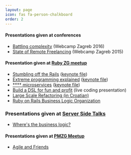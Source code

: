 ```yaml
---
layout: page
icon: fas fa-person-chalkboard
order: 2
---
```


#### Presentations given at conferences

* [Battling complexity](https://www.youtube.com/watch?v=UzWxrIaL0xM&t=13s) (Webcamp Zagreb 2016)
* [State of Remote Freelancing](https://www.youtube.com/watch?v=g9UgPsdP9vI) (Webcamp Zagreb 2015)

#### Presentation given at [Ruby ZG meetup](https://www.meetup.com/rubyzg/)
* [Stumbling off the Rails](./files/stumbling_off_the_rails.pdf)
    ([keynote file](./files/stumbling_off_the_rails.key))
* [Extreme programming explained](./files/extreme_programming.pdf)
    ([keynote file](./files/extreme_programming.key))
* [**** microservices](./files/microservices.pdf)
    ([keynote file](./files/microservices.key))
* [Build a DSL for fun and profit](https://github.com/radanskoric/presentations/tree/master/building_dsls)
    (live coding presentation)
* [Large Scale Refactoring (in Croatian)](./large_refactoring)
* [Ruby on Rails Business Logic Organization](./ror_business_logic)

### Presentations given at [Server Side Talks](https://www.meetup.com/Infinum-Server-Side-Talks/)
* [Where's the business logic?](./business_logic)


#### Presentations given at [PMZG Meetup](https://www.meetup.com/PMZG-Project-Product-Management-Zagreb/)
* [Agile and Friends](./agile_and_friends)
